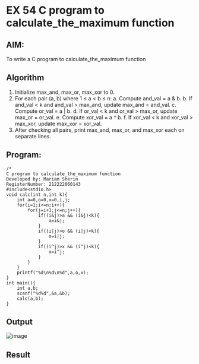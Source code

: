 # EX 54 C program to calculate_the_maximum function
## AIM:
To write a C program to calculate_the_maximum function

## Algorithm
1. Initialize max_and, max_or, max_xor to 0.
2. For each pair (a, b) where 1 ≤ a < b ≤ n:
    a. Compute and_val = a & b.
    b. If and_val < k and and_val > max_and, update max_and = and_val.
    c. Compute or_val = a | b.
    d. If or_val < k and or_val > max_or, update max_or = or_val.
    e. Compute xor_val = a ^ b.
    f. If xor_val < k and xor_val > max_xor, update max_xor = xor_val.
3. After checking all pairs, print max_and, max_or, and max_xor each on separate lines.



## Program:
```
/*
C program to calculate_the_maximum function
Developed by: Mariam Sherin
RegisterNumber: 212222060143
#include<stdio.h>
void calc(int n,int k){
    int a=0,o=0,x=0,i,j;
    for(i=1;i<=n;i++){
        for(j=i+1;j<=n;j++){
            if((i&j)>a && (i&j)<k){
                a=i&j;
            }
            if((i|j)>o && (i|j)<k){
                o=i|j;
            }
            if((i^j)>x && (i^j)<k){
                x=i^j;
            }
        }
    }
    printf("%d\n%d\n%d",a,o,x);
}
int main(){
    int a,b;
    scanf("%d%d",&a,&b);
    calc(a,b);
}
```
## Output

![image](https://github.com/user-attachments/assets/f1223147-e431-4469-a78f-fe5dad5358ee)


## Result
